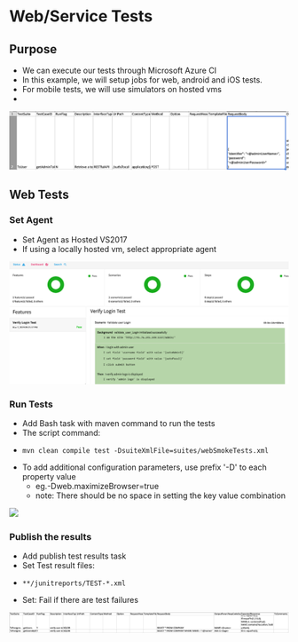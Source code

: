 # Web/Service Tests

## Purpose

* We can execute our tests through Microsoft Azure CI
* In this example, we will setup jobs for web, android and iOS tests. 
* For mobile tests, we will use simulators on hosted vms
* 
![Autonomx pipeline setup](../../../.gitbook/assets/image%20%2890%29.png)

## Web Tests

### Set Agent

* Set Agent as Hosted VS2017
* If using a locally hosted vm, select appropriate agent

![](../../../.gitbook/assets/image%20%288%29.png)

### Run Tests

* Add Bash task with maven command to run the tests
* The script command:
* ```text
  mvn clean compile test -DsuiteXmlFile=suites/webSmokeTests.xml
  ```
* To add additional configuration parameters, use prefix '-D' to each property value
  * eg.-Dweb.maximizeBrowser=true 
  * note: There should be no space in setting the key value combination

![](../../../.gitbook/assets/image%20%2841%29.png)

### Publish the results

* Add publish test results task
* Set Test result files: 
* ```text
  **/junitreports/TEST-*.xml
  ```
* Set: Fail if there are test failures

![](../../../.gitbook/assets/image%20%2857%29.png)

